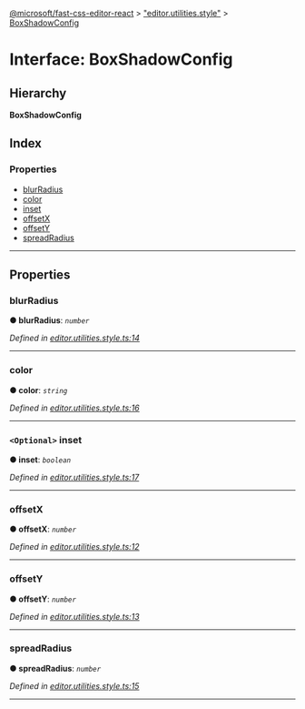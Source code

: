 [@microsoft/fast-css-editor-react](../README.md) > ["editor.utilities.style"](../modules/_editor_utilities_style_.md) > [BoxShadowConfig](../interfaces/_editor_utilities_style_.boxshadowconfig.md)

# Interface: BoxShadowConfig

## Hierarchy

**BoxShadowConfig**

## Index

### Properties

* [blurRadius](_editor_utilities_style_.boxshadowconfig.md#blurradius)
* [color](_editor_utilities_style_.boxshadowconfig.md#color)
* [inset](_editor_utilities_style_.boxshadowconfig.md#inset)
* [offsetX](_editor_utilities_style_.boxshadowconfig.md#offsetx)
* [offsetY](_editor_utilities_style_.boxshadowconfig.md#offsety)
* [spreadRadius](_editor_utilities_style_.boxshadowconfig.md#spreadradius)

---

## Properties

<a id="blurradius"></a>

###  blurRadius

**● blurRadius**: *`number`*

*Defined in [editor.utilities.style.ts:14](https://github.com/Microsoft/fast-dna/blob/164dd3ca/packages/fast-css-editor-react/src/editor.utilities.style.ts#L14)*

___
<a id="color"></a>

###  color

**● color**: *`string`*

*Defined in [editor.utilities.style.ts:16](https://github.com/Microsoft/fast-dna/blob/164dd3ca/packages/fast-css-editor-react/src/editor.utilities.style.ts#L16)*

___
<a id="inset"></a>

### `<Optional>` inset

**● inset**: *`boolean`*

*Defined in [editor.utilities.style.ts:17](https://github.com/Microsoft/fast-dna/blob/164dd3ca/packages/fast-css-editor-react/src/editor.utilities.style.ts#L17)*

___
<a id="offsetx"></a>

###  offsetX

**● offsetX**: *`number`*

*Defined in [editor.utilities.style.ts:12](https://github.com/Microsoft/fast-dna/blob/164dd3ca/packages/fast-css-editor-react/src/editor.utilities.style.ts#L12)*

___
<a id="offsety"></a>

###  offsetY

**● offsetY**: *`number`*

*Defined in [editor.utilities.style.ts:13](https://github.com/Microsoft/fast-dna/blob/164dd3ca/packages/fast-css-editor-react/src/editor.utilities.style.ts#L13)*

___
<a id="spreadradius"></a>

###  spreadRadius

**● spreadRadius**: *`number`*

*Defined in [editor.utilities.style.ts:15](https://github.com/Microsoft/fast-dna/blob/164dd3ca/packages/fast-css-editor-react/src/editor.utilities.style.ts#L15)*

___

